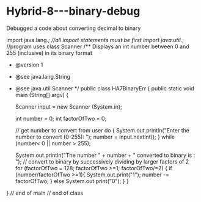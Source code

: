 # Hybrid-8---binary-debug
Debugged a code about converting decimal to binary


import java.lang.*; 		//all import statements must be first
import java.util.*;			//program uses class Scanner
/**  Displays an int number between 0 and 255 (inclusive) in its binary format
 *   @version 1
 *   @see java.lang.String
 *   @see java.util.Scanner
 */
public class HA7BinaryErr {
	public static void main (String[] argv) {

		Scanner input = new Scanner (System.in);

		int number = 0;
		int factorOfTwo = 0;

		//		get number to convert from user
		do {
			System.out.println("Enter the number to convert (0-255): ");
			number = input.nextInt();
		}  while (number< 0 || number > 255);

		System.out.println("The number " + number + " converted to binary is : ");
		//		convert to binary by successively dividing by larger factors of 2		
		for (factorOfTwo = 128; factorOfTwo >=1; factorOfTwo/=2) {
			if (number/factorOfTwo >=1){
				System.out.print("1");
				number -= factorOfTwo;
			}
			else
				System.out.print("0");
		}
	}

} // end of main
// end of class

